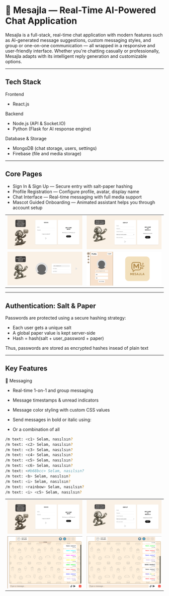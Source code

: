 # 💬 Mesajla — Real-Time AI-Powered Chat Application

Mesajla is a full-stack, real-time chat application with modern features such as AI-generated message suggestions, custom messaging styles, and group or one-on-one communication — all wrapped in a responsive and user-friendly interface. Whether you're chatting casually or professionally, Mesajla adapts with its intelligent reply generation and customizable options.

---

## Tech Stack

Frontend
- React.js

Backend
- Node.js (API & Socket.IO)
- Python (Flask for AI response engine)

Database & Storage
- MongoDB (chat storage, users, settings)
- Firebase (file and media storage)


---

## Core Pages

- Sign In & Sign Up — Secure entry with salt-paper hashing
- Profile Registration — Configure profile, avatar, display name
- Chat Interface — Real-time messaging with full media support
- Mascot Guided Onboarding — Animated assistant helps you through account setup

<table>
  <tr>
    <td><img src="screenshots/1.png" width="500"></td>
    <td><img src="screenshots/2.png" width="500"></td>
  </tr>
 <tr>
    <td><img src="screenshots/3.png" width="500"></td>
    <td><img src="screenshots/4.png" width="500"></td>
  </tr>
</table>

---

## Authentication: Salt & Paper

Passwords are protected using a secure hashing strategy:

- Each user gets a unique salt
- A global paper value is kept server-side
- Hash = hash(salt + user_password + paper)

Thus, passwords are stored as encrypted hashes insead of plain text


---

## Key Features

💬 Messaging
- Real-time 1-on-1 and group messaging

- Message timestamps & unread indicators

- Message color styling with custom CSS values

- Send messages in bold or italic using:

- Or a combination of all


```bash
/m text: <c1> Selam, nasılsın?
/m text: <c2> Selam, nasılsın?
/m text: <c3> Selam, nasılsın?
/m text: <c4> Selam, nasılsın?
/m text: <c5> Selam, nasılsın?
/m text: <c6> Selam, nasılsın?
/m text: <#b68bcc> Selam, nasılsın?
/m text: <b> Selam, nasılsın?
/m text: <i> Selam, nasılsın?
/m text: <rainbow> Selam, nasılsın?  
/m text: <i> <c5> Selam, nasılsın?
```

<table>
  <tr>
    <td><img src="screenshots/1.png" width="500"></td>
    <td><img src="screenshots/2.png" width="500"></td>
  </tr>
 <tr>
    <td><img src="screenshots/5.png" width="500"></td>
    <td><img src="screenshots/6.png" width="500"></td>
  </tr>
</table>



















